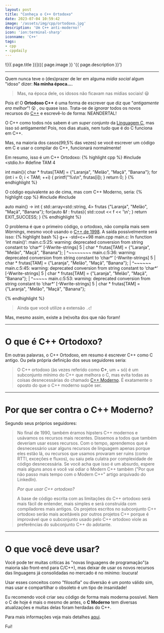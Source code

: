 ```yaml
---
layout: post
title: "Conheça o C++ Ortodoxo"
date: 2023-07-04 10:59:42
image: '/assets/img/cpp/ortodoxo.jpg'
description: 'Um C++ anti-moderno!'
icon: 'ion:terminal-sharp'
iconname: 'C++'
tags:
- cpp
- cppdaily
---
```


![{{ page.title }}]({{ page.image }} '{{ page.description }}')

---

Quem nunca teve o (des)prazer de ler em alguma *mídia social* algum "idoso" dizer: **Na minha época...**.
> Mas, na época dele, os idosos não ficavam nas mídias sociais! 😃 

Pois é! O **Ortodoxo C++** é uma forma de escrever que diz que "*antigamente era melhor*"! 😮 , ou quase isso. Trata-se de *ignorar* todos os novos recursos do [C++](https://terminalroot.com.br/tags#cpp) e escrevê-lo de forma: NEANDERTAL!

O C++ como todos nós sabem é um *super conjunto* da [Linguagem C](https://terminalroot.com.br/tags#linguagemc), mas isso só antigamente! Pois, nos dias atuais, nem tudo que é do C funciona em C++.

Mas, na maioria dos casos(99,5% das vezes) se você escrever um código em C e usar o compilar do C++, funcionará normalmente!

Em resumo, isso é um C++ Ortodoxo:
{% highlight cpp %}
#include <stdio.h>
#define TAM 4

int main(){
  char * frutas[TAM] = {"Laranja", "Melão", "Maçã", "Banana"};
  for (int i = 0; i < TAM; ++i)
  {
    printf("%s\n", frutas[i]);
  }
  return 0;
}
{% endhighlight %}

O código equivalente ao de cima, mas com C++ Moderno, seria:
{% highlight cpp %}
#include <iostream>
#include <array>

auto main() -> int {
  std::array<std::string, 4> frutas {"Laranja", "Melão", "Maçã", "Banana"};
  for(auto &f : frutas){
    std::cout << f << '\n';
  }
  return EXIT_SUCCESS;
}
{% endhighlight %}

O problema é que o primeiro código, o ortodoxo, não compila mais sem *Warnings*, mesmo você usando o [C++ de 1998](https://www.wikidata.org/wiki/Q764453). A saída possívelmente será isso:
{% highlight bash %}
g++ -std=c++98 main.cpp
main.c: In function ‘int main()’:
main.c:5:25: warning: deprecated conversion from string constant to ‘char*’ [-Wwrite-strings]
    5 |   char * frutas[TAM] = {"Laranja", "Melão", "Maçã", "Banana"};
      |                         ^~~~~~~~~
main.c:5:36: warning: deprecated conversion from string constant to ‘char*’ [-Wwrite-strings]
    5 |   char * frutas[TAM] = {"Laranja", "Melão", "Maçã", "Banana"};
      |                                    ^~~~~~~
main.c:5:45: warning: deprecated conversion from string constant to ‘char*’ [-Wwrite-strings]
    5 |   char * frutas[TAM] = {"Laranja", "Melão", "Maçã", "Banana"};
      |                                             ^~~~~~
main.c:5:53: warning: deprecated conversion from string constant to ‘char*’ [-Wwrite-strings]
    5 |   char * frutas[TAM] = {"Laranja", "Melão", "Maçã", "Banana"};

{% endhighlight %}
> Ainda que você utilize a extensão `.c`!

Mas, mesmo assim, existe a (re)volta dos que não foram!

---

# O que é C++ Ortodoxo?
Em outras palavras, o C++ Ortodoxo, em resumo é escrever C++ como C antigo. Ou pela própria definição dos seus seguidores seria:

> O C++ ortodoxo (às vezes referido como **C+**, um + só) é um subconjunto mínimo do C++ que melhora o C, mas evita todas as coisas desnecessárias do chamado [C++ Moderno](https://terminalroot.com.br/2023/05/como-fazer-parser-de-csv-com-cpp-moderno.html). É exatamente o oposto do que o C++ moderno supõe ser.

---

# Por que ser contra o C++ Moderno?
Segundo seus próprios seguidores:

> No final de 1990, também éramos hipsters C++ modernos e usávamos os recursos mais recentes. Dissemos a todos que também deveriam usar esses recursos. Com o tempo, aprendemos que é desnecessário usar alguns recursos de linguagem apenas porque eles estão lá, ou recursos que usamos provaram ser ruins (como RTTI, exceções e fluxos), ou saiu pela culatra por complexidade de código desnecessária. Se você acha que isso é um absurdo, espere mais alguns anos e você vai odiar o Modern C++ também ("Por que não passo mais tempo com o Modern C++" artigo arquivado do LinkedIn).
> 
> *Por que usar C++ ortodoxo?*
> 
> A base de código escrita com as limitações do C++ ortodoxo será mais fácil de entender, mais simples e será construída com compiladores mais antigos. Os projetos escritos no subconjunto C++ ortodoxo serão mais aceitáveis por outros projetos C++ porque é improvável que o subconjunto usado pelo C++ ortodoxo viole as preferências do subconjunto C++ do adotante.

---

# O que você deve usar?
Você pode ter muitas críticas às "novas linguagens de programação"(a maioria são front-end para C/C++), mas deixar de usar os novos recursos das linguagens já consolidadas no mercado é no mínimo: loucura!

Usar esses conceitos como "filosofia" ou diversão é um ponto válido sim, mas usar e compartilhar o obsoleto é um tipo de insanidade!

Eu recomendo você criar seu código de forma mais moderna possível. Nem o C de hoje é mais o mesmo de antes, o **C Moderno** tem diversas atualizações e muitas delas foram herdadas do C++.

Para mais informações veja mais detalhes [aqui](https://gist.github.com/bkaradzic/2e39896bc7d8c34e042b).

Fui!



